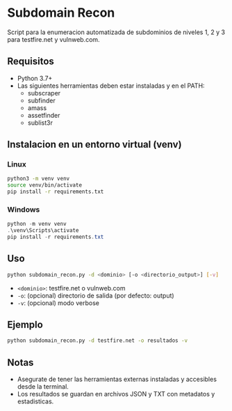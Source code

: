 # Subdomain Recon

Script para la enumeracion automatizada de subdominios de niveles 1, 2 y 3 para testfire.net y vulnweb.com.

## Requisitos
- Python 3.7+
- Las siguientes herramientas deben estar instaladas y en el PATH:
  - subscraper
  - subfinder
  - amass
  - assetfinder
  - sublist3r

## Instalacion en un entorno virtual (venv)

### Linux
```bash
python3 -m venv venv
source venv/bin/activate
pip install -r requirements.txt
```

### Windows
```powershell
python -m venv venv
.\venv\Scripts\activate
pip install -r requirements.txt
```

## Uso

```bash
python subdomain_recon.py -d <dominio> [-o <directorio_output>] [-v]
```
- `<dominio>`: testfire.net o vulnweb.com
- `-o`: (opcional) directorio de salida (por defecto: output)
- `-v`: (opcional) modo verbose

## Ejemplo
```bash
python subdomain_recon.py -d testfire.net -o resultados -v
```

## Notas
- Asegurate de tener las herramientas externas instaladas y accesibles desde la terminal.
- Los resultados se guardan en archivos JSON y TXT con metadatos y estadisticas.
